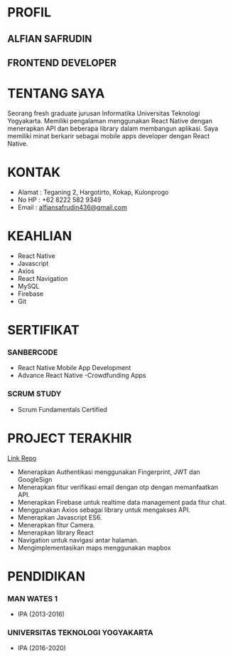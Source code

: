 # PROFIL
## ALFIAN SAFRUDIN
## FRONTEND DEVELOPER

# TENTANG SAYA
Seorang fresh graduate jurusan Informatika Universitas
Teknologi Yogyakarta. Memiliki pengalaman menggunakan
React Native dengan menerapkan API dan beberapa library
dalam membangun aplikasi. Saya memiliki minat berkarir
sebagai mobile apps developer dengan React Native.

# KONTAK
* Alamat : Teganing 2, Hargotirto, Kokap, Kulonprogo
* No HP  : +62 8222 582 9349
* Email  : alfiansafrudin436@gmail.com

# KEAHLIAN
* React Native
* Javascript
* Axios
* React Navigation
* MySQL
* Firebase
* Git

# SERTIFIKAT
### SANBERCODE
* React Native Mobile App Development
* Advance React Native -Crowdfunding Apps
### SCRUM STUDY
* Scrum Fundamentals Certified

# PROJECT TERAKHIR
[Link Repo](https://gitlab.com/alfiansafrudin436/react-native-cli/-/tree/master/MyApp)
* Menerapkan Authentikasi menggunakan Fingerprint, JWT dan GoogleSign
* Menerapkan fitur verifikasi email dengan otp dengan memanfaatkan API.
* Menerapkan Firebase untuk realtime data management pada fitur chat.
* Menggunakan Axios sebagai library untuk mengakses API.
* Menerapkan Javascript ES6.
* Menerapkan fitur Camera.
* Menerapkan library React
* Navigation untuk navigasi antar halaman.
* Mengimplementasikan maps menggunakan mapbox

# PENDIDIKAN
### MAN WATES 1
* IPA (2013-2016)
### UNIVERSITAS TEKNOLOGI YOGYAKARTA
* IPA (2016-2020)
